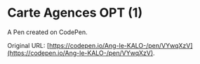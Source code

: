 # Carte Agences OPT (1)

A Pen created on CodePen.

Original URL: [https://codepen.io/Ang-le-KALO-/pen/VYwqXzV](https://codepen.io/Ang-le-KALO-/pen/VYwqXzV).

